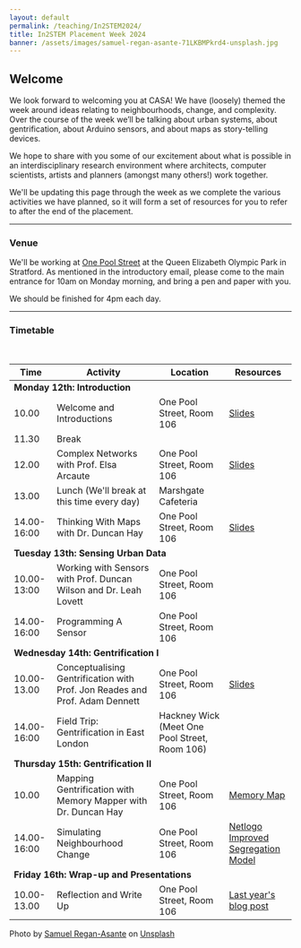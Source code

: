 ```yaml
---
layout: default
permalink: /teaching/In2STEM2024/
title: In2STEM Placement Week 2024
banner: /assets/images/samuel-regan-asante-71LKBMPkrd4-unsplash.jpg
---
```



## Welcome
We look forward to welcoming you at CASA! We have (loosely) themed the week around ideas relating to neighbourhoods, change, and complexity. Over the course of the week we’ll be talking about urban systems, about gentrification, about Arduino sensors, and about maps as story-telling devices. 

We hope to share with you some of our excitement about what is possible in an interdisciplinary research environment where architects, computer scientists, artists and planners (amongst many others!) work together.

We'll be updating this page through the week as we complete the various activities we have planned, so it will form a set of resources for you to refer to after the end of the placement.

---
### Venue
We'll be working at [One Pool Street](https://www.ucl.ac.uk/estates/case-studies/2024/feb/one-pool-street) at the Queen Elizabeth Olympic Park in Stratford. As mentioned in the introductory email, please come to the main entrance for 10am on Monday morning, and bring a pen and paper with you.

We should be finished for 4pm each day.

---
### Timetable
<br />
<table class="table">
    <thead>
        <tr>
            <th>Time</th>
            <th>Activity</th>
            <th>Location</th>
            <th>Resources</th>
        </tr>
    </thead>
    <tbody>
        <!-- Monday -->
        <tr>
            <td colspan="4" class="text-center"><strong>Monday 12th: Introduction</strong></td>
        </tr>
        <tr>
            <td>10.00</td>
            <td>Welcome and Introductions</td>
            <td>One Pool Street, Room 106</td>
            <td><a href="/assets/files/in2stem-intro-dh-v1-2024-08-07.pdf">Slides</a></td>
        </tr>
        <tr>
            <td>11.30</td>
            <td>Break</td>
            <td></td>
            <td></td>
        </tr>
        <tr>
            <td>12.00</td>
            <td>Complex Networks with Prof. Elsa Arcaute</td>
            <td>One Pool Street, Room 106</td>
            <td><a href="/assets/files/In2Science2022_Arcaute-sm.pdf">Slides</a></td>
        </tr>
        <tr>
            <td>13.00</td>
            <td>Lunch (We'll break at this time every day)</td>
            <td>Marshgate Cafeteria</td>
            <td></td>
        </tr>
        <tr>
            <td>14.00-16:00</td>
            <td>Thinking With Maps with Dr. Duncan Hay</td>
            <td>One Pool Street, Room 106</td>
            <td><a href="/assets/files/in2stem-mapping-dh-v1-2024-08-08.pdf">Slides</a></td>
        </tr>
        <!-- Tuesday -->
        <tr>
            <td colspan="4" class="text-center"><strong>Tuesday 13th: Sensing Urban Data</strong></td>
        </tr>
        <tr>
            <td>10.00-13:00</td>
            <td>Working with Sensors with Prof. Duncan Wilson and Dr. Leah Lovett</td>
            <td>One Pool Street, Room 106</td>
            <td></td>
        </tr>
        <tr>
            <td>14.00-16:00</td>
            <td>Programming A Sensor</td>
            <td>One Pool Street, Room 106</td>
            <td></td>
        </tr>
        <!-- Wednesday -->
        <tr>
            <td colspan="4" class="text-center"><strong>Wednesday 14th: Gentrification I</strong></td>
        </tr>
        <tr>
            <td>10.00-13.00</td>
            <td>Conceptualising Gentrification with Prof. Jon Reades and Prof. Adam Dennett</td>
            <td>One Pool Street, Room 106</td>
            <td><a href="/assets/files/In2Science2024.pdf">Slides</a></td>
        </tr>
        <tr>
            <td>14.00-16:00</td>
            <td>Field Trip: Gentrification in East London</td>
            <td>Hackney Wick (Meet One Pool Street, Room 106)</td>
            <td></td>
        </tr>
        <!-- Thursday -->
        <tr>
            <td colspan="4" class="text-center"><strong>Thursday 15th: Gentrification II</strong></td>
        </tr>
        <tr>
            <td>10.00</td>
            <td>Mapping Gentrification with Memory Mapper with Dr. Duncan Hay</td>
            <td>One Pool Street, Room 106</td>
            <td><a href="https://in2stem.memorymapper.org">Memory Map</a></td>
        </tr>
        <tr>
            <td>14.00-16:00</td>
            <td>Simulating Neighbourhood Change</td>
            <td>One Pool Street, Room 106</td>
            <td>
                <a href="https://ccl.northwestern.edu/netlogo/">Netlogo</a><br />
                <a href="/assets/files/In2Science.nlogo">Improved Segregation Model</a>
            </td>
        </tr>
        <!-- Friday -->
        <tr>
            <td colspan="4" class="text-center"><strong>Friday 16th: Wrap-up and Presentations</strong></td>
        </tr>
        <tr>
            <td>10.00-13.00</td>
            <td>Reflection and Write Up</td>
            <td>One Pool Street, Room 106</td>
            <td><a href="https://www.ucl.ac.uk/bartlett/casa/news/2022/aug/level-students-blog-in2science-week-casa">Last year's blog post</a></td>
        </tr>
    </tbody>
</table>

<p class="small">Photo by <a href="https://unsplash.com/@reganography?utm_content=creditCopyText&utm_medium=referral&utm_source=unsplash">Samuel Regan-Asante</a> on <a href="https://unsplash.com/photos/people-sitting-on-boat-during-daytime-71LKBMPkrd4?utm_content=creditCopyText&utm_medium=referral&utm_source=unsplash">Unsplash</a></p>